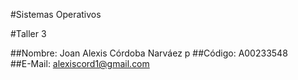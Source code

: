 #Sistemas Operativos

#Taller 3  

##Nombre: Joan Alexis Córdoba Narváez  p
##Código: A00233548  
##E-Mail: alexiscord1@gmail.com
